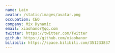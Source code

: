 ```yaml
---
name: Lain
avatar: /static/images/avatar.png
occupation: CEO
company: Mix Dynamic
email: xiaohanor@qq.com
twitter: https://twitter.com/Twitter
github: https://github.com/xiaohanor
bilibili: https://space.bilibili.com/351233837
---
```



